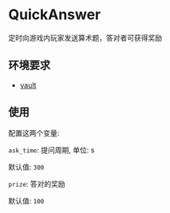 # QuickAnswer

定时向游戏内玩家发送算术题，答对者可获得奖励

## 环境要求

- [vault](https://github.com/AnzhiZhang/MCDReforgedPlugins/tree/master/.archived/vault)

## 使用

配置这两个变量:

`ask_time`: 提问周期, 单位: s

默认值: `300`

`prize`: 答对的奖励

默认值: `100`
